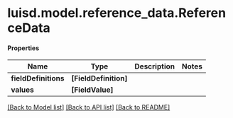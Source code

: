 # luisd.model.reference_data.ReferenceData

#### Properties
Name | Type | Description | Notes
------------ | ------------- | ------------- | -------------
**fieldDefinitions** | **[FieldDefinition]** |  | 
**values** | **[FieldValue]** |  | 

[[Back to Model list]](../../README.md#documentation-for-models) [[Back to API list]](../../README.md#documentation-for-api-endpoints) [[Back to README]](../../README.md)

